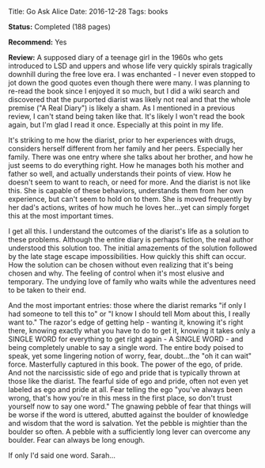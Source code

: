 Title: Go Ask Alice
Date: 2016-12-28
Tags: books	

**Status:** Completed (188 pages)

**Recommend:** Yes

**Review:** A supposed diary of a teenage girl in the 1960s who gets introduced to LSD and uppers and whose life very 
quickly spirals tragically downhill during the free love era. I was enchanted - I never even stopped to jot down the 
good quotes even though there were many. I was planning to re-read the book since I enjoyed it so much, but I did a wiki search and discovered that the purported 
diarist was likely not real and that the whole premise ("A Real Diary") is likely a sham. As I mentioned in a previous 
review, I can't stand being taken like that. It's likely I won't read the book again, but I'm glad I read it once. 
Especially at this point in my life.

It's striking to me how the diarist, prior to her experiences with drugs, considers herself different from her family 
and her peers. Especially her family. There was one entry where she talks about her brother, and how he just seems to 
do everything right. How he manages both his mother and father so well, and actually understands their points of view. 
How he doesn't seem to want to reach, or need for more. And the diarist is not like this. She is capable of these 
behaviors, understands them from her own experience, but can't seem to hold on to them. She is moved frequently by her 
dad's actions, writes of how much he loves her...yet can simply forget this at the most important times. 

I get all this. I understand the outcomes of the diarist's life as a solution to these problems. Although the entire 
diary is perhaps fiction, the real author understood this solution too. The initial amazements of the solution 
followed by the late stage escape impossibilities. How quickly this shift can occur. How the solution can be chosen 
without even realizing that it's being chosen and why. The feeling of control when it's most elusive and temporary. 
The undying love of family who waits while the adventures need to be taken to their end. 

And the most important entries: those where the diarist remarks "if only I had someone to tell this to" or "I know I 
should tell Mom about this, I really want to." The razor's edge of getting help - wanting it, knowing it's right 
there, knowing exactly what you have to do to get it, knowing it takes only a SINGLE WORD for everything to get right 
again - A SINGLE WORD - and being completely unable to say a single word. The entire body poised to speak, yet some 
lingering notion of worry, fear, doubt...the "oh it can wait" force. Masterfully captured in this book. The power of 
the ego, of pride. And not the narcissistic side of ego and pride that is typically thrown at those like the diarist. 
The fearful side of ego and pride, often not even yet labeled as ego and pride at all. Fear telling the ego "you've 
always been wrong, that's how you're in this mess in the first place, so don't trust yourself now to say one word." 
The gnawing pebble of fear that things will be worse if the word is uttered, abutted against the boulder of knowledge 
and wisdom that the word is salvation. Yet the pebble is mightier than the boulder so often. A pebble with a 
sufficiently long lever can overcome any boulder. Fear can always be long enough. 

If only I'd said one word. Sarah...  
